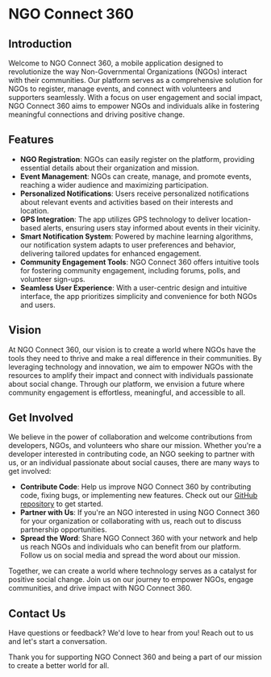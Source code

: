 # NGO Connect 360

## Introduction
Welcome to NGO Connect 360, a mobile application designed to revolutionize the way Non-Governmental Organizations (NGOs) interact with their communities. Our platform serves as a comprehensive solution for NGOs to register, manage events, and connect with volunteers and supporters seamlessly. With a focus on user engagement and social impact, NGO Connect 360 aims to empower NGOs and individuals alike in fostering meaningful connections and driving positive change.

## Features
- **NGO Registration**: NGOs can easily register on the platform, providing essential details about their organization and mission.
- **Event Management**: NGOs can create, manage, and promote events, reaching a wider audience and maximizing participation.
- **Personalized Notifications**: Users receive personalized notifications about relevant events and activities based on their interests and location.
- **GPS Integration**: The app utilizes GPS technology to deliver location-based alerts, ensuring users stay informed about events in their vicinity.
- **Smart Notification System**: Powered by machine learning algorithms, our notification system adapts to user preferences and behavior, delivering tailored updates for enhanced engagement.
- **Community Engagement Tools**: NGO Connect 360 offers intuitive tools for fostering community engagement, including forums, polls, and volunteer sign-ups.
- **Seamless User Experience**: With a user-centric design and intuitive interface, the app prioritizes simplicity and convenience for both NGOs and users.

## Vision
At NGO Connect 360, our vision is to create a world where NGOs have the tools they need to thrive and make a real difference in their communities. By leveraging technology and innovation, we aim to empower NGOs with the resources to amplify their impact and connect with individuals passionate about social change. Through our platform, we envision a future where community engagement is effortless, meaningful, and accessible to all.

## Get Involved
We believe in the power of collaboration and welcome contributions from developers, NGOs, and volunteers who share our mission. Whether you're a developer interested in contributing code, an NGO seeking to partner with us, or an individual passionate about social causes, there are many ways to get involved:

- **Contribute Code**: Help us improve NGO Connect 360 by contributing code, fixing bugs, or implementing new features. Check out our [GitHub repository](https://github.com/djthehype/NGO-Connect-360) to get started.
- **Partner with Us**: If you're an NGO interested in using NGO Connect 360 for your organization or collaborating with us, reach out to discuss partnership opportunities.
- **Spread the Word**: Share NGO Connect 360 with your network and help us reach NGOs and individuals who can benefit from our platform. Follow us on social media and spread the word about our mission.

Together, we can create a world where technology serves as a catalyst for positive social change. Join us on our journey to empower NGOs, engage communities, and drive impact with NGO Connect 360.

## Contact Us
Have questions or feedback? We'd love to hear from you! Reach out to us and let's start a conversation.

Thank you for supporting NGO Connect 360 and being a part of our mission to create a better world for all.
